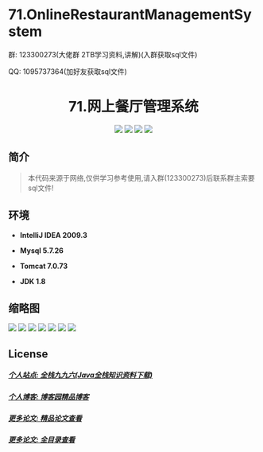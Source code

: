 
# 71.OnlineRestaurantManagementSystem

<p>群: 123300273(大佬群 2TB学习资料,讲解)(入群获取sql文件)</p>
<p>QQ: 1095737364(加好友获取sql文件)</p>

<p><h1 align="center">71.网上餐厅管理系统</h1></p>


<p align="center">
	<img src="https://img.shields.io/badge/jdk-1.8-orange.svg"/>
    <img src="https://img.shields.io/badge/spring-5.x-lightgrey.svg"/>
    <img src="https://img.shields.io/badge/springmvc-3.x-blue.svg"/>
    <img src="https://img.shields.io/badge/mybatis-3.x-yellow.svg"/>
</p>

## 简介


> 本代码来源于网络,仅供学习参考使用,请入群(123300273)后联系群主索要sql文件!



## 环境

- <b>IntelliJ IDEA 2009.3</b>

- <b>Mysql 5.7.26</b>

- <b>Tomcat 7.0.73</b>

- <b>JDK 1.8</b>




## 缩略图

![](https://img2020.cnblogs.com/blog/588112/202201/588112-20220108180319487-790797182.png)
![](https://img2020.cnblogs.com/blog/588112/202201/588112-20220108180326008-1640125738.png)
![](https://img2020.cnblogs.com/blog/588112/202201/588112-20220108180332216-1764937693.png)
![](https://img2020.cnblogs.com/blog/588112/202201/588112-20220108180338501-1688936569.png)
![](https://img2020.cnblogs.com/blog/588112/202201/588112-20220108180345046-1865607819.png)
![](https://img2020.cnblogs.com/blog/588112/202201/588112-20220108180351778-1632991887.png)
![](https://img2020.cnblogs.com/blog/588112/202201/588112-20220108180407817-792687331.png)



## License

##### [个人站点: 全栈九九六(Java全栈知识资料下载)](https://www.blog996.com/)
##### [个人博客: 博客园精品博客](https://www.cnblogs.com/yysbolg/)
##### [更多论文: 精品论文查看](https://www.cnblogs.com/yysbolg/category/1886262.html)
##### [更多论文: 全目录查看](https://www.blog996.com/md/2021-09-22-1632317852192.html)


